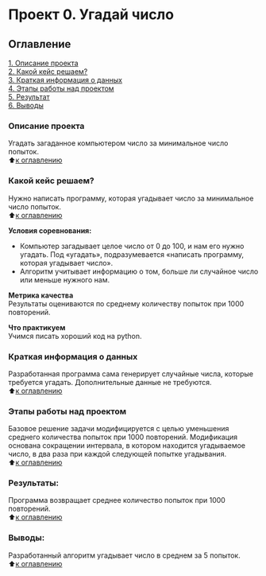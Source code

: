 # Проект 0. Угадай число

## Оглавление  
[1. Описание проекта](README.md#описание-проекта)  
[2. Какой кейс решаем?](README.md#какой-кейс-решаем)  
[3. Краткая информация о данных](README.md#краткая-информация-о-данных)  
[4. Этапы работы над проектом](README.md#этапы-работы-над-проектом)  
[5. Результат](README.md#результаты)    
[6. Выводы](README.md#выводы) 

### Описание проекта    
Угадать загаданное компьютером число за минимальное число попыток.\
:arrow_up:[к оглавлению](README.md#оглавление)

### Какой кейс решаем?    
Нужно написать программу, которая угадывает число за минимальное число попыток.\
:arrow_up:[к оглавлению](README.md#оглавление)

**Условия соревнования:**  
- Компьютер загадывает целое число от 0 до 100, и нам его нужно угадать. Под «угадать», подразумевается «написать программу, которая угадывает число».
- Алгоритм учитывает информацию о том, больше ли случайное число или меньше нужного нам.

**Метрика качества**     
Результаты оцениваются по среднему количеству попыток при 1000 повторений.

**Что практикуем**     
Учимся писать хороший код на python.

### Краткая информация о данных
Разработанная программа сама генерирует случайные числа, которые требуется угадать. Дополнительные данные не требуются.\
:arrow_up:[к оглавлению](README.md#оглавление)

### Этапы работы над проектом  
Базовое решение задачи модифицируется с целью уменьшения среднего количества попыток при 1000 повторений. Модификация основана сокращении  интервала, в котором находится угадываемое число, в два раза при каждой следующей попытке угадывания.\
:arrow_up:[к оглавлению](README.md#оглавление)

### Результаты:  
Программа возвращает среднее количество попыток при 1000 повторений.\
:arrow_up:[к оглавлению](README.md#оглавление)

### Выводы:  
Разработанный алгоритм угадывает число в среднем за 5 попыток.\
:arrow_up:[к оглавлению](README.md#оглавление)

